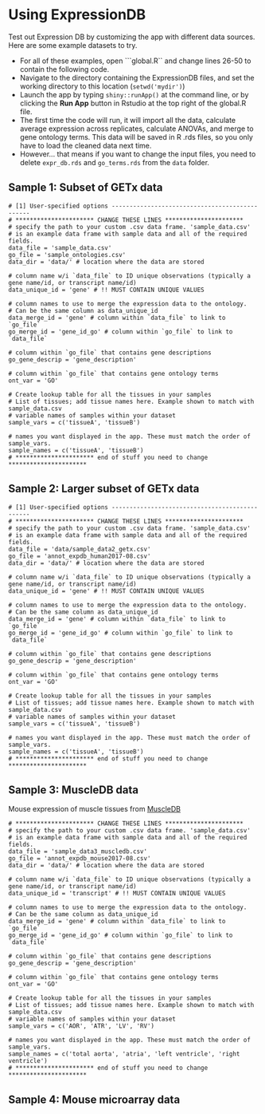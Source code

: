 # Using ExpressionDB
Test out Expression DB by customizing the app with different data sources.  
Here are some example datasets to try.

* For all of these examples, open ```global.R`` and change lines 26-50 to contain the following code.
* Navigate to the directory containing the ExpressionDB files, and set the working directory to this location (```setwd('mydir')```)
* Launch the app by typing ```shiny::runApp()``` at the command line, or by clicking the **Run App** button in Rstudio at the top right of the global.R file.
* The first time the code will run, it will import all the data, calculate average expression across replicates, calculate ANOVAs, and merge to gene ontology terms. This data will be saved in R .rds files, so you only have to load the cleaned data next time.
* However... that means if you want to change the input files, you need to delete ```expr_db.rds``` and ```go_terms.rds``` from the ```data``` folder.


## Sample 1: Subset of GETx data
``` 
# [1] User-specified options -----------------------------------------------
# ********************** CHANGE THESE LINES **********************
# specify the path to your custom .csv data frame. 'sample_data.csv' 
# is an example data frame with sample data and all of the required fields.
data_file = 'sample_data.csv'
go_file = 'sample_ontologies.csv'
data_dir = 'data/' # location where the data are stored

# column name w/i `data_file` to ID unique observations (typically a gene name/id, or transcript name/id)
data_unique_id = 'gene' # !! MUST CONTAIN UNIQUE VALUES

# column names to use to merge the expression data to the ontology.
# Can be the same column as data_unique_id
data_merge_id = 'gene' # column within `data_file` to link to `go_file`
go_merge_id = 'gene_id_go' # column within `go_file` to link to `data_file`

# column within `go_file` that contains gene descriptions
go_gene_descrip = 'gene_description' 

# column within `go_file` that contains gene ontology terms
ont_var = 'GO'

# Create lookup table for all the tissues in your samples
# List of tissues; add tissue names here. Example shown to match with sample_data.csv
# variable names of samples within your dataset
sample_vars = c('tissueA', 'tissueB')

# names you want displayed in the app. These must match the order of sample_vars.
sample_names = c('tissueA', 'tissueB')
# ********************** end of stuff you need to change **********************
```

## Sample 2: Larger subset of GETx data
```
# [1] User-specified options -----------------------------------------------
# ********************** CHANGE THESE LINES **********************
# specify the path to your custom .csv data frame. 'sample_data.csv' 
# is an example data frame with sample data and all of the required fields.
data_file = 'data/sample_data2_getx.csv'
go_file = 'annot_expdb_human2017-08.csv'
data_dir = 'data/' # location where the data are stored

# column name w/i `data_file` to ID unique observations (typically a gene name/id, or transcript name/id)
data_unique_id = 'gene' # !! MUST CONTAIN UNIQUE VALUES

# column names to use to merge the expression data to the ontology.
# Can be the same column as data_unique_id
data_merge_id = 'gene' # column within `data_file` to link to `go_file`
go_merge_id = 'gene_id_go' # column within `go_file` to link to `data_file`

# column within `go_file` that contains gene descriptions
go_gene_descrip = 'gene_description' 

# column within `go_file` that contains gene ontology terms
ont_var = 'GO'

# Create lookup table for all the tissues in your samples
# List of tissues; add tissue names here. Example shown to match with sample_data.csv
# variable names of samples within your dataset
sample_vars = c('tissueA', 'tissueB')

# names you want displayed in the app. These must match the order of sample_vars.
sample_names = c('tissueA', 'tissueB')
# ********************** end of stuff you need to change **********************
```

## Sample 3: MuscleDB data
Mouse expression of muscle tissues from [MuscleDB](www.muscledb.org)

```
# ********************** CHANGE THESE LINES **********************
# specify the path to your custom .csv data frame. 'sample_data.csv' 
# is an example data frame with sample data and all of the required fields.
data_file = 'sample_data3_muscledb.csv'
go_file = 'annot_expdb_mouse2017-08.csv'
data_dir = 'data/' # location where the data are stored

# column name w/i `data_file` to ID unique observations (typically a gene name/id, or transcript name/id)
data_unique_id = 'transcript' # !! MUST CONTAIN UNIQUE VALUES

# column names to use to merge the expression data to the ontology.
# Can be the same column as data_unique_id
data_merge_id = 'gene' # column within `data_file` to link to `go_file`
go_merge_id = 'gene_id_go' # column within `go_file` to link to `data_file`

# column within `go_file` that contains gene descriptions
go_gene_descrip = 'gene_description' 

# column within `go_file` that contains gene ontology terms
ont_var = 'GO'

# Create lookup table for all the tissues in your samples
# List of tissues; add tissue names here. Example shown to match with sample_data.csv
# variable names of samples within your dataset
sample_vars = c('AOR', 'ATR', 'LV', 'RV')

# names you want displayed in the app. These must match the order of sample_vars.
sample_names = c('total aorta', 'atria', 'left ventricle', 'right ventricle')
# ********************** end of stuff you need to change **********************
```

## Sample 4: Mouse microarray data